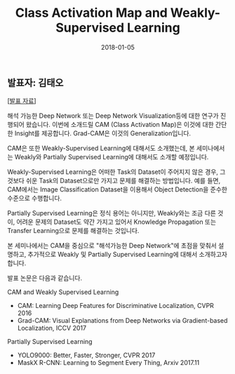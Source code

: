 ﻿---
title: Class Activation Map and Weakly-Supervised Learning
date: '2018-01-05'
---

## 발표자: 김태오

[[발표 자료](/seminar/regular/180105_CAM_and_Weakly.pdf)]

해석 가능한 Deep Network 또는 Deep Network Visualization등에 대한 연구가 진행되어 왔습니다. 이번에 소개드릴 CAM (Class Activation Map)은 이것에 대한 간단한 Insight를 제공합니다. Grad-CAM은 이것의 Generalization입니다.

CAM은 또한 Weakly-Supervised Learning에 대해서도 소개했는데, 본 세미나에서는 Weakly와 Partially Supervised Learning에 대해서도 소개할 예정입니다.

Weakly-Supervised Learning은 어떠한 Task의 Dataset이 주어지지 않은 경우, 그것보다 쉬운 Task의 Dataset으로만 가지고 문제를 해결하는 방법입니다. 예를 들면, CAM에서는 Image Classification Dataset을 이용해서 Object Detection을 준수한 수준으로 수행합니다.

Partially Supervised Learning은 정식 용어는 아니지만, Weakly와는 조금 다른 것이, 어려운 문제의 Dataset도 약간 가지고 있어서 Knowledge Propagation 또는 Transfer Learning으로 문제를 해결하는 것입니다.

본 세미나에서는 CAM을 중심으로 "해석가능한 Deep Network"에 초점을 맞춰서 설명하고, 추가적으로 Weakly 및 Partially Supervised Learning에 대해서 소개하고자 합니다.

발표 논문은 다음과 같습니다.

CAM and Weakly Supervised Learning

- CAM: Learning Deep Features for Discriminative Localization, CVPR 2016
- Grad-CAM: Visual Explanations from Deep Networks via Gradient-based Localization, ICCV 2017

Partially Supervised Learning

- YOLO9000: Better, Faster, Stronger, CVPR 2017
- MaskX R-CNN: Learning to Segment Every Thing, Arxiv 2017.11

<br>
